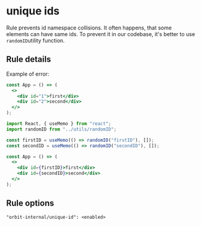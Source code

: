# unique ids

Rule prevents id namespace collisions. It often happens, that some elements can have same ids. To prevent it in our codebase, it's better to use `randomID`utility function.

## Rule details

Example of error:

```jsx
const App = () => (
  <>
    <div id="1">first</div>
    <div id="2">second</div>
  </>
);
```

```jsx
import React, { useMemo } from "react";
import randomID from "../utils/randomID";

const firstID = useMemo(() => randomID("firstID"), []);
const secondID = useMemo(() => randomID("secondID"), []);

const App = () => (
  <>
    <div id={firstID}>first</div>
    <div id={secondID}>second</div>
  </>
);
```

## Rule options

```
"orbit-internal/unique-id": <enabled>
```
